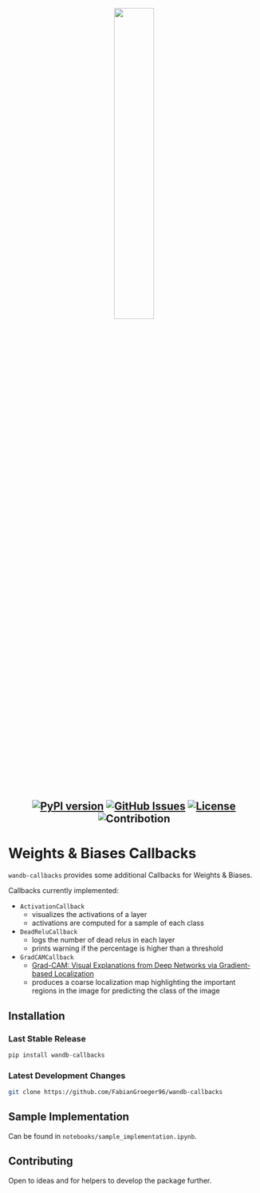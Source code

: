 <p align="center"><img width=40% src="http://fabiangroeger.com/wp-content/uploads/2021/05/wandb-callbacks-logo.png"></p>

<h2 align="center">
 
[![PyPI version](https://badge.fury.io/py/wandb-callbacks.svg)](https://badge.fury.io/py/wandb-callbacks)
[![GitHub Issues](https://img.shields.io/github/issues/FabianGroeger96/wandb-callbacks)](https://img.shields.io/github/issues/FabianGroeger96/wandb-callbacks)
[![License](https://img.shields.io/github/license/FabianGroeger96/wandb-callbacks)](https://img.shields.io/github/license/FabianGroeger96/wandb-callbacks)
![Contribotion](https://img.shields.io/badge/Contribution-Welcome-brightgreen)
<br>

</h2>

# Weights &amp; Biases Callbacks
`wandb-callbacks` provides some additional Callbacks for Weights &amp; Biases.

Callbacks currently implemented:
* `ActivationCallback`
  * visualizes the activations of a layer
  * activations are computed for a sample of each class
* `DeadReluCallback`
  * logs the number of dead relus in each layer
  * prints warning if the percentage is higher than a threshold
* `GradCAMCallback`
  *  [Grad-CAM: Visual Explanations from Deep Networks via Gradient-based Localization](https://arxiv.org/pdf/1610.02391.pdf)
  *  produces a coarse localization map highlighting the important regions in the image for predicting the class of the image

## Installation

### Last Stable Release
```python
pip install wandb-callbacks
```

### Latest Development Changes
```bash
git clone https://github.com/FabianGroeger96/wandb-callbacks
```

## Sample Implementation
Can be found in `notebooks/sample_implementation.ipynb`.

## Contributing
Open to ideas and for helpers to develop the package further.
